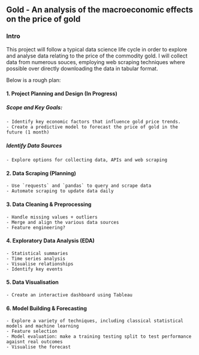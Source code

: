 ## Gold - An analysis of the macroeconomic effects on the price of gold

### Intro
This project will follow a typical data science life cycle in order to explore and analyse data relating to the price of the commodity gold. I will collect data from numerous souces, employing web scraping techniques where possible over directly downloading the data in tabular format.

Below is a rough plan:

#### 1. Project Planning and Design (In Progress)

##### Scope and Key Goals:
    
    - Identify key economic factors that influence gold price trends.
    - Create a predictive model to forecast the price of gold in the future (1 month)

##### Identify Data Sources
    
    - Explore options for collecting data, APIs and web scraping

#### 2. Data Scraping (Planning)
    
    - Use `requests` and `pandas` to query and scrape data
    - Automate scraping to update data daily

#### 3. Data Cleaning & Preprocessing

    - Handle missing values + outliers
    - Merge and align the various data sources
    - Feature engineering?

#### 4. Exploratory Data Analysis (**EDA**)

    - Statistical summaries
    - Time series analysis
    - Visualise relationships
    - Identify key events

#### 5. Data Visualisation

    - Create an interactive dashboard using Tableau

#### 6. Model Building & Forecasting

    - Explore a variety of techniques, including classical statistical models and machine learning
    - Feature selection
    - Model evaluation: make a training testing split to test performance agaisnt real outcomes
    - Visualise the forecast

